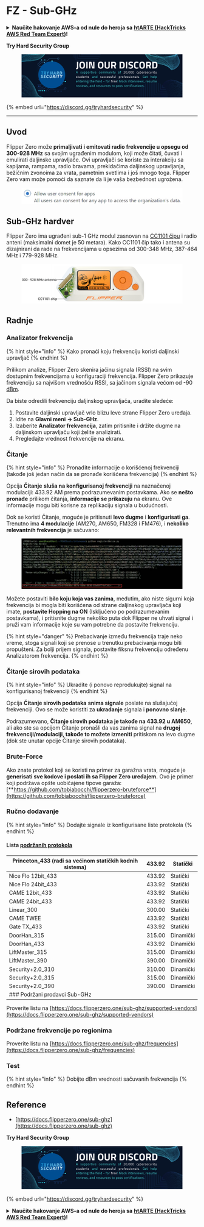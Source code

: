 # FZ - Sub-GHz

<details>

<summary><strong>Naučite hakovanje AWS-a od nule do heroja sa</strong> <a href="https://training.hacktricks.xyz/courses/arte"><strong>htARTE (HackTricks AWS Red Team Expert)</strong></a><strong>!</strong></summary>

Drugi načini podrške HackTricks-u:

* Ako želite da vidite svoju **kompaniju reklamiranu na HackTricks-u** ili **preuzmete HackTricks u PDF formatu** proverite [**PLANOVE ZA PRIJAVU**](https://github.com/sponsors/carlospolop)!
* Nabavite [**zvanični PEASS & HackTricks swag**](https://peass.creator-spring.com)
* Otkrijte [**Porodicu PEASS**](https://opensea.io/collection/the-peass-family), našu kolekciju ekskluzivnih [**NFT-ova**](https://opensea.io/collection/the-peass-family)
* **Pridružite se** 💬 [**Discord grupi**](https://discord.gg/hRep4RUj7f) ili [**telegram grupi**](https://t.me/peass) ili nas **pratite** na **Twitteru** 🐦 [**@carlospolopm**](https://twitter.com/hacktricks\_live)**.**
* **Podelite svoje hakovanje trikove slanjem PR-ova na** [**HackTricks**](https://github.com/carlospolop/hacktricks) i [**HackTricks Cloud**](https://github.com/carlospolop/hacktricks-cloud) github repozitorijume.

</details>

**Try Hard Security Group**

<figure><img src="../../../.gitbook/assets/telegram-cloud-document-1-5159108904864449420.jpg" alt=""><figcaption></figcaption></figure>

{% embed url="https://discord.gg/tryhardsecurity" %}

***

## Uvod <a href="#kfpn7" id="kfpn7"></a>

Flipper Zero može **primaljivati i emitovati radio frekvencije u opsegu od 300-928 MHz** sa svojim ugrađenim modulom, koji može čitati, čuvati i emulirati daljinske upravljače. Ovi upravljači se koriste za interakciju sa kapijama, rampama, radio bravama, prekidačima daljinskog upravljanja, bežičnim zvonoima za vrata, pametnim svetlima i još mnogo toga. Flipper Zero vam može pomoći da saznate da li je vaša bezbednost ugrožena.

<figure><img src="../../../.gitbook/assets/image (3) (2) (1).png" alt=""><figcaption></figcaption></figure>

## Sub-GHz hardver <a href="#kfpn7" id="kfpn7"></a>

Flipper Zero ima ugrađeni sub-1 GHz modul zasnovan na [﻿](https://www.st.com/en/nfc/st25r3916.html#overview)﻿[CC1101 čipu](https://www.ti.com/lit/ds/symlink/cc1101.pdf) i radio anteni (maksimalni domet je 50 metara). Kako CC1101 čip tako i antena su dizajnirani da rade na frekvencijama u opsezima od 300-348 MHz, 387-464 MHz i 779-928 MHz.

<figure><img src="../../../.gitbook/assets/image (1) (8) (1).png" alt=""><figcaption></figcaption></figure>

## Radnje

### Analizator frekvencija

{% hint style="info" %}
Kako pronaći koju frekvenciju koristi daljinski upravljač
{% endhint %}

Prilikom analize, Flipper Zero skenira jačinu signala (RSSI) na svim dostupnim frekvencijama u konfiguraciji frekvencija. Flipper Zero prikazuje frekvenciju sa najvišom vrednošću RSSI, sa jačinom signala većom od -90 [dBm](https://en.wikipedia.org/wiki/DBm).

Da biste odredili frekvenciju daljinskog upravljača, uradite sledeće:

1. Postavite daljinski upravljač vrlo blizu leve strane Flipper Zero uređaja.
2. Idite na **Glavni meni** **→ Sub-GHz**.
3. Izaberite **Analizator frekvencija**, zatim pritisnite i držite dugme na daljinskom upravljaču koji želite analizirati.
4. Pregledajte vrednost frekvencije na ekranu.

### Čitanje

{% hint style="info" %}
Pronađite informacije o korišćenoj frekvenciji (takođe još jedan način da se pronađe korišćena frekvencija)
{% endhint %}

Opcija **Čitanje** **sluša na konfigurisanoj frekvenciji** na naznačenoj modulaciji: 433.92 AM prema podrazumevanim postavkama. Ako se **nešto pronađe** prilikom čitanja, **informacije se prikazuju** na ekranu. Ove informacije mogu biti korisne za replikaciju signala u budućnosti.

Dok se koristi Čitanje, moguće je pritisnuti **levo dugme** i **konfigurisati ga**.\
Trenutno ima **4 modulacije** (AM270, AM650, FM328 i FM476), i **nekoliko relevantnih frekvencija** je sačuvano:

<figure><img src="../../../.gitbook/assets/image (28).png" alt=""><figcaption></figcaption></figure>

Možete postaviti **bilo koju koja vas zanima**, međutim, ako niste sigurni koja frekvencija bi mogla biti korišćena od strane daljinskog upravljača koji imate, **postavite Hopping na ON** (Isključeno po podrazumevanim postavkama), i pritisnite dugme nekoliko puta dok Flipper ne uhvati signal i pruži vam informacije koje su vam potrebne da postavite frekvenciju.

{% hint style="danger" %}
Prebacivanje između frekvencija traje neko vreme, stoga signali koji se prenose u trenutku prebacivanja mogu biti propušteni. Za bolji prijem signala, postavite fiksnu frekvenciju određenu Analizatorom frekvencija.
{% endhint %}

### **Čitanje sirovih podataka**

{% hint style="info" %}
Ukradite (i ponovo reprodukujte) signal na konfigurisanoj frekvenciji
{% endhint %}

Opcija **Čitanje sirovih podataka** **snima signale** poslate na slušajućoj frekvenciji. Ovo se može koristiti za **ukradanje** signala i **ponovno slanje**.

Podrazumevano, **Čitanje sirovih podataka je takođe na 433.92 u AM650**, ali ako ste sa opcijom Čitanje pronašli da vas zanima signal na **drugoj frekvenciji/modulaciji, takođe to možete izmeniti** pritiskom na levo dugme (dok ste unutar opcije Čitanje sirovih podataka).

### Brute-Force

Ako znate protokol koji se koristi na primer za garažna vrata, moguće je **generisati sve kodove i poslati ih sa Flipper Zero uređajem.** Ovo je primer koji podržava opšte uobičajene tipove garaža: [**https://github.com/tobiabocchi/flipperzero-bruteforce**](https://github.com/tobiabocchi/flipperzero-bruteforce)

### Ručno dodavanje

{% hint style="info" %}
Dodajte signale iz konfigurisane liste protokola
{% endhint %}

#### Lista [podržanih protokola](https://docs.flipperzero.one/sub-ghz/add-new-remote) <a href="#id-3iglu" id="id-3iglu"></a>

| Princeton\_433 (radi sa većinom statičkih kodnih sistema) | 433.92 | Statički  |
| --------------------------------------------------------- | ------ | --------- |
| Nice Flo 12bit\_433                                       | 433.92 | Statički  |
| Nice Flo 24bit\_433                                       | 433.92 | Statički  |
| CAME 12bit\_433                                           | 433.92 | Statički  |
| CAME 24bit\_433                                           | 433.92 | Statički  |
| Linear\_300                                               | 300.00 | Statički  |
| CAME TWEE                                                 | 433.92 | Statički  |
| Gate TX\_433                                              | 433.92 | Statički  |
| DoorHan\_315                                              | 315.00 | Dinamički |
| DoorHan\_433                                              | 433.92 | Dinamički |
| LiftMaster\_315                                           | 315.00 | Dinamički |
| LiftMaster\_390                                           | 390.00 | Dinamički |
| Security+2.0\_310                                         | 310.00 | Dinamički |
| Security+2.0\_315                                         | 315.00 | Dinamički |
| Security+2.0\_390                                         | 390.00 | Dinamički |
| ### Podržani prodavci Sub-GHz                             |        |           |

Proverite listu na [https://docs.flipperzero.one/sub-ghz/supported-vendors](https://docs.flipperzero.one/sub-ghz/supported-vendors)

### Podržane frekvencije po regionima

Proverite listu na [https://docs.flipperzero.one/sub-ghz/frequencies](https://docs.flipperzero.one/sub-ghz/frequencies)

### Test

{% hint style="info" %}
Dobijte dBm vrednosti sačuvanih frekvencija
{% endhint %}

## Reference

* [https://docs.flipperzero.one/sub-ghz](https://docs.flipperzero.one/sub-ghz)

**Try Hard Security Group**

<figure><img src="../../../.gitbook/assets/telegram-cloud-document-1-5159108904864449420.jpg" alt=""><figcaption></figcaption></figure>

{% embed url="https://discord.gg/tryhardsecurity" %}

<details>

<summary><strong>Naučite hakovanje AWS-a od nule do heroja sa</strong> <a href="https://training.hacktricks.xyz/courses/arte"><strong>htARTE (HackTricks AWS Red Team Expert)</strong></a><strong>!</strong></summary>

Drugi načini podrške HackTricks-u:

* Ako želite da vidite **vašu kompaniju reklamiranu na HackTricks-u** ili **preuzmete HackTricks u PDF formatu** proverite [**PLANOVE ZA PRIJAVU**](https://github.com/sponsors/carlospolop)!
* Nabavite [**zvanični PEASS & HackTricks swag**](https://peass.creator-spring.com)
* Otkrijte [**The PEASS Family**](https://opensea.io/collection/the-peass-family), našu kolekciju ekskluzivnih [**NFT-ova**](https://opensea.io/collection/the-peass-family)
* **Pridružite se** 💬 [**Discord grupi**](https://discord.gg/hRep4RUj7f) ili [**telegram grupi**](https://t.me/peass) ili nas **pratite** na **Twitteru** 🐦 [**@carlospolopm**](https://twitter.com/hacktricks\_live)**.**
* **Podelite svoje hakovanje trikove slanjem PR-ova na** [**HackTricks**](https://github.com/carlospolop/hacktricks) i [**HackTricks Cloud**](https://github.com/carlospolop/hacktricks-cloud) github repozitorijume.

</details>
